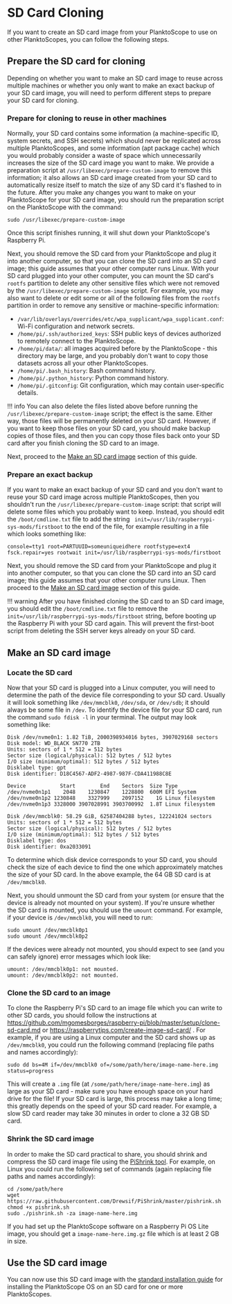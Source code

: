 # SD Card Cloning

If you want to create an SD card image from your PlanktoScope to use on other PlanktoScopes, you can follow the following steps.

## Prepare the SD card for cloning

Depending on whether you want to make an SD card image to reuse across multiple machines or whether you only want to make an exact backup of your SD card image, you will need to perform different steps to prepare your SD card for cloning.

### Prepare for cloning to reuse in other machines

Normally, your SD card contains some information (a machine-specific ID, system secrets, and SSH secrets) which should never be replicated across multiple PlanktoScopes, and some information (apt package cache) which you would probably consider a waste of space which unnecessarily increases the size of the SD card image you want to make. We provide a preparation script at `/usr/libexec/prepare-custom-image` to remove this information; it also allows an SD card image created from your SD card to automatically resize itself to match the size of any SD card it's flashed to in the future. After you make any changes you want to make on your PlanktoScope for your SD card image, you should run the preparation script on the PlanktoScope with the command:

```
sudo /usr/libexec/prepare-custom-image
```

Once this script finishes running, it will shut down your PlanktoScope's Raspberry Pi.

Next, you should remove the SD card from your PlanktoScope and plug it into another computer, so that you can clone the SD card into an SD card image; this guide assumes that your other computer runs Linux. With your SD card plugged into your other computer, you can mount the SD card's `rootfs` partition to delete any other sensitive files which were not removed by the `/usr/libexec/prepare-custom-image` script. For example, you may also want to delete or edit some or all of the following files from the `rootfs` partition in order to remove any sensitive or machine-specific information:

- `/var/lib/overlays/overrides/etc/wpa_supplicant/wpa_supplicant.conf`: Wi-Fi configuration and network secrets.
- `/home/pi/.ssh/authorized_keys`: SSH public keys of devices authorized to remotely connect to the PlanktoScope.
- `/home/pi/data/`: all images acquired before by the PlanktoScope - this directory may be large, and you probably don't want to copy those datasets across all your other PlanktoScopes.
- `/home/pi/.bash_history`: Bash command history.
- `/home/pi/.python_history`: Python command history.
- `/home/pi/.gitconfig`: Git configuration, which may contain user-specific details.

!!! info
    You can also delete the files listed above before running the `/usr/libexec/prepare-custom-image` script; the effect is the same. Either way, those files will be permanently deleted on your SD card. However, if you want to keep those files on your SD card, you should make backup copies of those files, and then you can copy those files back onto your SD card after you finish cloning the SD card to an image.

Next, proceed to the [Make an SD card image](#make-an-sd-card-image) section of this guide.

### Prepare an exact backup

If you want to make an exact backup of your SD card and you don't want to reuse your SD card image across multiple PlanktoScopes, then you shouldn't run the `/usr/libexec/prepare-custom-image` script: that script will delete some files which you probably want to keep. Instead, you should edit the `/boot/cmdline.txt` file to add the string ` init=/usr/lib/raspberrypi-sys-mods/firstboot` to the end of the file, for example resulting in a file which looks something like:

```
console=tty1 root=PARTUUID=someuniqueidhere rootfstype=ext4 fsck.repair=yes rootwait init=/usr/lib/raspberrypi-sys-mods/firstboot
```

Next, you should remove the SD card from your PlanktoScope and plug it into another computer, so that you can clone the SD card into an SD card image; this guide assumes that your other computer runs Linux. Then proceed to the [Make an SD card image](#make-an-sd-card-image) section of this guide.

!!! warning
    After you have finished cloning the SD card to an SD card image, you should edit the `/boot/cmdline.txt` file to remove the ` init=/usr/lib/raspberrypi-sys-mods/firstboot` string, before booting up the Raspberry Pi with your SD card again. This will prevent the first-boot script from deleting the SSH server keys already on your SD card.

## Make an SD card image

### Locate the SD card

Now that your SD card is plugged into a Linux computer, you will need to determine the path of the device file corresponding to your SD card. Usually it will look something like `/dev/mmcblk0`, `/dev/sda`, or `/dev/sdb`; it should always be some file in `/dev`. To identify the device file for your SD card, run the command `sudo fdisk -l` in your terminal. The output may look something like:

```
Disk /dev/nvme0n1: 1.82 TiB, 2000398934016 bytes, 3907029168 sectors
Disk model: WD_BLACK SN770 2TB
Units: sectors of 1 * 512 = 512 bytes
Sector size (logical/physical): 512 bytes / 512 bytes
I/O size (minimum/optimal): 512 bytes / 512 bytes
Disklabel type: gpt
Disk identifier: D18C4567-ADF2-4987-987F-CDA411988C8E

Device           Start        End    Sectors  Size Type
/dev/nvme0n1p1    2048    1230847    1228800  600M EFI System
/dev/nvme0n1p2 1230848    3327999    2097152    1G Linux filesystem
/dev/nvme0n1p3 3328000 3907028991 3903700992  1.8T Linux filesystem

Disk /dev/mmcblk0: 58.29 GiB, 62587404288 bytes, 122241024 sectors
Units: sectors of 1 * 512 = 512 bytes
Sector size (logical/physical): 512 bytes / 512 bytes
I/O size (minimum/optimal): 512 bytes / 512 bytes
Disklabel type: dos
Disk identifier: 0xa2033091
```

To determine which disk device corresponds to your SD card, you should check the size of each device to find the one which approximately matches the size of your SD card. In the above example, the 64 GB SD card is at `/dev/mmcblk0`.

Next, you should unmount the SD card from your system (or ensure that the device is already not mounted on your system). If you're unsure whether the SD card is mounted, you should use the `umount` command. For example, if your device is `/dev/mmcblk0`, you will need to run:

```
sudo umount /dev/mmcblk0p1
sudo umount /dev/mmcblk0p2
```

If the devices were already not mounted, you should expect to see (and you can safely ignore) error messages which look like:

```
umount: /dev/mmcblk0p1: not mounted.
umount: /dev/mmcblk0p2: not mounted.
```

### Clone the SD card to an image

To clone the Raspberry Pi's SD card to an image file which you can write to other SD cards, you should follow the instructions at <https://github.com/mgomesborges/raspberry-pi/blob/master/setup/clone-sd-card.md> or <https://raspberrytips.com/create-image-sd-card/> . For example, if you are using a Linux computer and the SD card shows up as `/dev/mmcblk0`, you could run the following command (replacing file paths and names accordingly):

```
sudo dd bs=4M if=/dev/mmcblk0 of=/some/path/here/image-name-here.img status=progress
```

This will create a `.img` file (at `/some/path/here/image-name-here.img`) as large as your SD card - make sure you have enough space on your hard drive for the file! If your SD card is large, this process may take a long time; this greatly depends on the speed of your SD card reader. For example, a slow SD card reader may take 30 minutes in order to clone a 32 GB SD card.

### Shrink the SD card image

In order to make the SD card practical to share, you should shrink and compress the SD card image file using the [PiShrink tool](https://github.com/Drewsif/PiShrink). For example, on Linux you could run the following set of commands (again replacing file paths and names accordingly):

```
cd /some/path/here
wget https://raw.githubusercontent.com/Drewsif/PiShrink/master/pishrink.sh
chmod +x pishrink.sh
sudo ./pishrink.sh -za image-name-here.img
```

If you had set up the PlanktoScope software on a Raspberry Pi OS Lite image, you should get a `image-name-here.img.gz` file which is at least 2 GB in size.

## Use the SD card image

You can now use this SD card image with the [standard installation guide](../setup/software/standard-install.md) for installing the PlanktoScope OS on an SD card for one or more PlanktoScopes.
